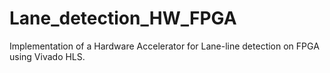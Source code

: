 # Lane_detection_HW_FPGA
Implementation of a Hardware Accelerator for Lane-line detection on FPGA using Vivado HLS.  
